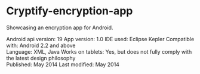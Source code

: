 Cryptify-encryption-app
=======================

Showcasing an encryption app for Android. 

Android api version:	19
App version:			1.0
IDE used:				Eclipse Kepler 
Compatible with:		Android 2.2 and above  
Language: 				XML, Java
Works on tablets:		Yes, but does not fully comply with the latest design philosophy  
Published:				May 2014 
Last modified: 			May 2014 

